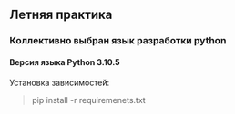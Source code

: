## Летняя практика

### Коллективно выбран язык разработки python
#### Версия языка Python 3.10.5

Установка зависимостей:
> pip install -r requiremenets.txt

